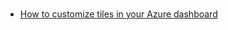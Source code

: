 #

- [How to customize tiles in your Azure dashboard](https://www.youtube.com/watch?v=p-Dy4rSQAQo&list=PLLasX02E8BPCNCK8Thcxu-Y-XcBUbhFWC&index=3)
